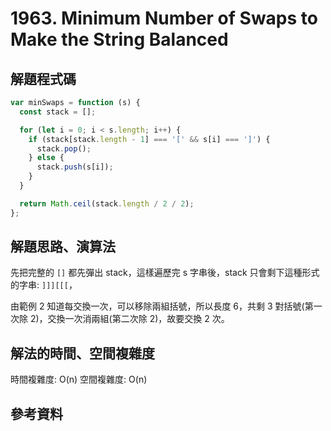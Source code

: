 # 1963. Minimum Number of Swaps to Make the String Balanced

## 解題程式碼

```javascript
var minSwaps = function (s) {
  const stack = [];

  for (let i = 0; i < s.length; i++) {
    if (stack[stack.length - 1] === '[' && s[i] === ']') {
      stack.pop();
    } else {
      stack.push(s[i]);
    }
  }

  return Math.ceil(stack.length / 2 / 2);
};
```

## 解題思路、演算法

先把完整的 `[]` 都先彈出 stack，這樣遍歷完 s 字串後，stack 只會剩下這種形式的字串: `]]][[[`，

由範例 2 知道每交換一次，可以移除兩組括號，所以長度 6，共剩 3 對括號(第一次除 2)，交換一次消兩組(第二次除 2)，故要交換 2 次。

## 解法的時間、空間複雜度

時間複雜度: O(n)
空間複雜度: O(n)

## 參考資料
